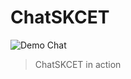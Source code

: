 # ChatSKCET

![Demo Chat](https://github.com/user-attachments/assets/6fe942ab-d308-4c3d-9d64-a22d024b8062)

> ChatSKCET in action
